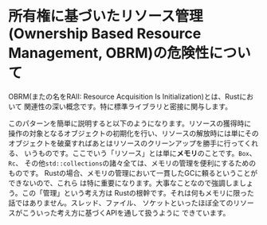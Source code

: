<!-- # The Perils Of Ownership Based Resource Management (OBRM) -->
# 所有権に基づいたリソース管理(Ownership Based Resource Management, OBRM)の危険性について

<!--
OBRM (AKA RAII: Resource Acquisition Is Initialization) is something you'll
interact with a lot in Rust. Especially if you use the standard library.
-->
OBRM(またの名をRAII: Resource Acquisition Is Initialization)とは、Rustにおいて
関連性の深い概念です。特に標準ライブラリと密接に関与します。

<!--
Roughly speaking the pattern is as follows: to acquire a resource, you create an
object that manages it. To release the resource, you simply destroy the object,
and it cleans up the resource for you. The most common "resource" this pattern
manages is simply *memory*. `Box`, `Rc`, and basically everything in
`std::collections` is a convenience to enable correctly managing memory. This is
particularly important in Rust because we have no pervasive GC to rely on for
memory management. Which is the point, really: Rust is about control. However we
are not limited to just memory. Pretty much every other system resource like a
thread, file, or socket is exposed through this kind of API.
-->
このパターンを簡単に説明すると以下のようになります。リソースの獲得時に
操作の対象となるオブジェクトの初期化を行い、リソースの解放時には単にその
オブジェクトを破棄すればあとはリソースのクリーンアップを勝手に行ってくれる、
いうものです。ここでいう「リソース」とは単に**メモリ**のことです。`Box`、`Rc`、
その他`std::collections`の諸々全ては、メモリの管理を便利にするためのものです。
Rustの場合、メモリの管理において一貫したGCに頼るということができないので、これら
は特に重要になります。大事なことなので強調しましょう。この「管理」という考え方は
Rustの根幹です。それは何もメモリに限った話ではありません。スレッド、ファイル、
ソケットといったほぼ全てのリソースがこういった考え方に基づくAPIを通して扱うように
できています。

